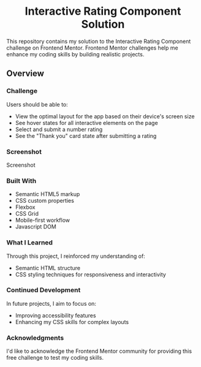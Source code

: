<h1 align="center">Interactive Rating Component Solution</h1>
This repository contains my solution to the Interactive Rating Component challenge on Frontend Mentor. Frontend Mentor challenges help me enhance my coding skills by building realistic projects.


<h2 align="left">Overview</h2>
<h3 align="left">Challenge</h3>
Users should be able to:

<ul align="left">
  <li>View the optimal layout for the app based on their device's screen size</li>
  <li>See hover states for all interactive elements on the page  </li>
  <li>Select and submit a number rating</li>
  <li>See the "Thank you" card state after submitting a rating</li>
</ul>

<h3 align="left">Screenshot</h3>
Screenshot

<h3 align="left">Built With</h3>
<ul align="left">
  <li>Semantic HTML5 markup</li>
  <li>CSS custom properties </li>
  <li>Flexbox</li>
  <li>CSS Grid</li>
  <li>Mobile-first workflow</li>
  <li>Javascript DOM</li>
</ul>

<h3 align="left">What I Learned</h3>
Through this project, I reinforced my understanding of:

<ul align="left">
  <li>Semantic HTML structure</li>
  <li>CSS styling techniques for responsiveness and interactivity</li>
</ul>

<h3 align="left">Continued Development</h3>
In future projects, I aim to focus on:

<ul align="left">
  <li>Improving accessibility features</li>
  <li>Enhancing my CSS skills for complex layouts</li>
</ul>

<h3 align="left">Acknowledgments</h3>
I'd like to acknowledge the Frontend Mentor community for providing this free challenge to test my coding skills.
